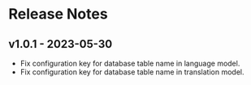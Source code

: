 # Release Notes

## v1.0.1 - 2023-05-30

- Fix configuration key for database table name in language model.
- Fix configuration key for database table name in translation model.
